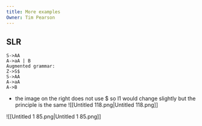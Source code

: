 ```yaml
---
title: More examples
Owner: Tim Pearson
---
```

## SLR
```Assembly
S->AA
A->aA | B
Augmented grammar:
Z->S$
S->AA
A->aA
A->B
```
- the image on the right does not use $ so I1 would change slightly but the principle is the same
![[Untitled 118.png|Untitled 118.png]]

  
![[Untitled 1 85.png|Untitled 1 85.png]]

